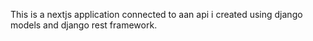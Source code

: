 This is a nextjs application connected to aan api i created using django models and django rest framework.